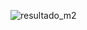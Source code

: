 ![resultado_m2](https://github.com/henriqlft/AtividadesCG/assets/161965546/521be4f7-09f0-4afe-967b-ad75f8856c7a)

